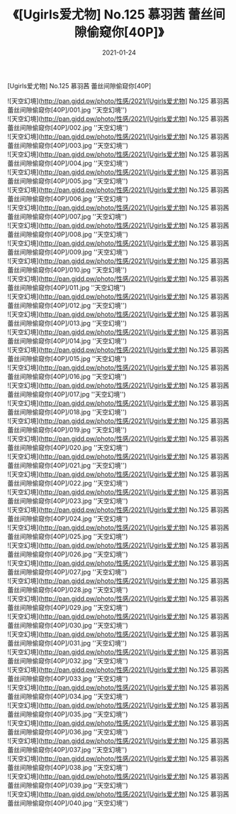 ﻿---
layout: post
title:  《[Ugirls爱尤物] No.125 慕羽茜 蕾丝间隙偷窥你[40P]》
date:   2021-01-24
img: http://pan.gjdd.pw/photo/性感/2021/[Ugirls爱尤物] No.125 慕羽茜 蕾丝间隙偷窥你[40P]/000.jpg
categories: [美女, 性感, 泳衣]
---

[Ugirls爱尤物] No.125 慕羽茜 蕾丝间隙偷窥你[40P]



![天空幻境](http://pan.gjdd.pw/photo/性感/2021/[Ugirls爱尤物] No.125 慕羽茜 蕾丝间隙偷窥你[40P]/001.jpg ''天空幻境'') <br>
![天空幻境](http://pan.gjdd.pw/photo/性感/2021/[Ugirls爱尤物] No.125 慕羽茜 蕾丝间隙偷窥你[40P]/002.jpg ''天空幻境'') <br>
![天空幻境](http://pan.gjdd.pw/photo/性感/2021/[Ugirls爱尤物] No.125 慕羽茜 蕾丝间隙偷窥你[40P]/003.jpg ''天空幻境'') <br>
![天空幻境](http://pan.gjdd.pw/photo/性感/2021/[Ugirls爱尤物] No.125 慕羽茜 蕾丝间隙偷窥你[40P]/004.jpg ''天空幻境'') <br>
![天空幻境](http://pan.gjdd.pw/photo/性感/2021/[Ugirls爱尤物] No.125 慕羽茜 蕾丝间隙偷窥你[40P]/005.jpg ''天空幻境'') <br>
![天空幻境](http://pan.gjdd.pw/photo/性感/2021/[Ugirls爱尤物] No.125 慕羽茜 蕾丝间隙偷窥你[40P]/006.jpg ''天空幻境'') <br>
![天空幻境](http://pan.gjdd.pw/photo/性感/2021/[Ugirls爱尤物] No.125 慕羽茜 蕾丝间隙偷窥你[40P]/007.jpg ''天空幻境'') <br>
![天空幻境](http://pan.gjdd.pw/photo/性感/2021/[Ugirls爱尤物] No.125 慕羽茜 蕾丝间隙偷窥你[40P]/008.jpg ''天空幻境'') <br>
![天空幻境](http://pan.gjdd.pw/photo/性感/2021/[Ugirls爱尤物] No.125 慕羽茜 蕾丝间隙偷窥你[40P]/009.jpg ''天空幻境'') <br>
![天空幻境](http://pan.gjdd.pw/photo/性感/2021/[Ugirls爱尤物] No.125 慕羽茜 蕾丝间隙偷窥你[40P]/010.jpg ''天空幻境'') <br>
![天空幻境](http://pan.gjdd.pw/photo/性感/2021/[Ugirls爱尤物] No.125 慕羽茜 蕾丝间隙偷窥你[40P]/011.jpg ''天空幻境'') <br>
![天空幻境](http://pan.gjdd.pw/photo/性感/2021/[Ugirls爱尤物] No.125 慕羽茜 蕾丝间隙偷窥你[40P]/012.jpg ''天空幻境'') <br>
![天空幻境](http://pan.gjdd.pw/photo/性感/2021/[Ugirls爱尤物] No.125 慕羽茜 蕾丝间隙偷窥你[40P]/013.jpg ''天空幻境'') <br>
![天空幻境](http://pan.gjdd.pw/photo/性感/2021/[Ugirls爱尤物] No.125 慕羽茜 蕾丝间隙偷窥你[40P]/014.jpg ''天空幻境'') <br>
![天空幻境](http://pan.gjdd.pw/photo/性感/2021/[Ugirls爱尤物] No.125 慕羽茜 蕾丝间隙偷窥你[40P]/015.jpg ''天空幻境'') <br>
![天空幻境](http://pan.gjdd.pw/photo/性感/2021/[Ugirls爱尤物] No.125 慕羽茜 蕾丝间隙偷窥你[40P]/016.jpg ''天空幻境'') <br>
![天空幻境](http://pan.gjdd.pw/photo/性感/2021/[Ugirls爱尤物] No.125 慕羽茜 蕾丝间隙偷窥你[40P]/017.jpg ''天空幻境'') <br>
![天空幻境](http://pan.gjdd.pw/photo/性感/2021/[Ugirls爱尤物] No.125 慕羽茜 蕾丝间隙偷窥你[40P]/018.jpg ''天空幻境'') <br>
![天空幻境](http://pan.gjdd.pw/photo/性感/2021/[Ugirls爱尤物] No.125 慕羽茜 蕾丝间隙偷窥你[40P]/019.jpg ''天空幻境'') <br>
![天空幻境](http://pan.gjdd.pw/photo/性感/2021/[Ugirls爱尤物] No.125 慕羽茜 蕾丝间隙偷窥你[40P]/020.jpg ''天空幻境'') <br>
![天空幻境](http://pan.gjdd.pw/photo/性感/2021/[Ugirls爱尤物] No.125 慕羽茜 蕾丝间隙偷窥你[40P]/021.jpg ''天空幻境'') <br>
![天空幻境](http://pan.gjdd.pw/photo/性感/2021/[Ugirls爱尤物] No.125 慕羽茜 蕾丝间隙偷窥你[40P]/022.jpg ''天空幻境'') <br>
![天空幻境](http://pan.gjdd.pw/photo/性感/2021/[Ugirls爱尤物] No.125 慕羽茜 蕾丝间隙偷窥你[40P]/023.jpg ''天空幻境'') <br>
![天空幻境](http://pan.gjdd.pw/photo/性感/2021/[Ugirls爱尤物] No.125 慕羽茜 蕾丝间隙偷窥你[40P]/024.jpg ''天空幻境'') <br>
![天空幻境](http://pan.gjdd.pw/photo/性感/2021/[Ugirls爱尤物] No.125 慕羽茜 蕾丝间隙偷窥你[40P]/025.jpg ''天空幻境'') <br>
![天空幻境](http://pan.gjdd.pw/photo/性感/2021/[Ugirls爱尤物] No.125 慕羽茜 蕾丝间隙偷窥你[40P]/026.jpg ''天空幻境'') <br>
![天空幻境](http://pan.gjdd.pw/photo/性感/2021/[Ugirls爱尤物] No.125 慕羽茜 蕾丝间隙偷窥你[40P]/027.jpg ''天空幻境'') <br>
![天空幻境](http://pan.gjdd.pw/photo/性感/2021/[Ugirls爱尤物] No.125 慕羽茜 蕾丝间隙偷窥你[40P]/028.jpg ''天空幻境'') <br>
![天空幻境](http://pan.gjdd.pw/photo/性感/2021/[Ugirls爱尤物] No.125 慕羽茜 蕾丝间隙偷窥你[40P]/029.jpg ''天空幻境'') <br>
![天空幻境](http://pan.gjdd.pw/photo/性感/2021/[Ugirls爱尤物] No.125 慕羽茜 蕾丝间隙偷窥你[40P]/030.jpg ''天空幻境'') <br>
![天空幻境](http://pan.gjdd.pw/photo/性感/2021/[Ugirls爱尤物] No.125 慕羽茜 蕾丝间隙偷窥你[40P]/031.jpg ''天空幻境'') <br>
![天空幻境](http://pan.gjdd.pw/photo/性感/2021/[Ugirls爱尤物] No.125 慕羽茜 蕾丝间隙偷窥你[40P]/032.jpg ''天空幻境'') <br>
![天空幻境](http://pan.gjdd.pw/photo/性感/2021/[Ugirls爱尤物] No.125 慕羽茜 蕾丝间隙偷窥你[40P]/033.jpg ''天空幻境'') <br>
![天空幻境](http://pan.gjdd.pw/photo/性感/2021/[Ugirls爱尤物] No.125 慕羽茜 蕾丝间隙偷窥你[40P]/034.jpg ''天空幻境'') <br>
![天空幻境](http://pan.gjdd.pw/photo/性感/2021/[Ugirls爱尤物] No.125 慕羽茜 蕾丝间隙偷窥你[40P]/035.jpg ''天空幻境'') <br>
![天空幻境](http://pan.gjdd.pw/photo/性感/2021/[Ugirls爱尤物] No.125 慕羽茜 蕾丝间隙偷窥你[40P]/036.jpg ''天空幻境'') <br>
![天空幻境](http://pan.gjdd.pw/photo/性感/2021/[Ugirls爱尤物] No.125 慕羽茜 蕾丝间隙偷窥你[40P]/037.jpg ''天空幻境'') <br>
![天空幻境](http://pan.gjdd.pw/photo/性感/2021/[Ugirls爱尤物] No.125 慕羽茜 蕾丝间隙偷窥你[40P]/038.jpg ''天空幻境'') <br>
![天空幻境](http://pan.gjdd.pw/photo/性感/2021/[Ugirls爱尤物] No.125 慕羽茜 蕾丝间隙偷窥你[40P]/039.jpg ''天空幻境'') <br>
![天空幻境](http://pan.gjdd.pw/photo/性感/2021/[Ugirls爱尤物] No.125 慕羽茜 蕾丝间隙偷窥你[40P]/040.jpg ''天空幻境'') <br>